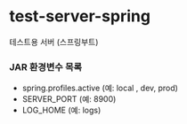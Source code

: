 # test-server-spring
테스트용 서버 (스프링부트)

### JAR 환경변수 목록
- spring.profiles.active (예: local , dev, prod)
- SERVER_PORT (예: 8900)
- LOG_HOME (예: logs)